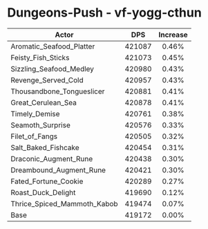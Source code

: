 # Dungeons-Push - vf-yogg-cthun
| Actor | DPS | Increase |
|---|:---:|:---:|
|Aromatic_Seafood_Platter|421087|0.46%|
|Feisty_Fish_Sticks|421073|0.45%|
|Sizzling_Seafood_Medley|420980|0.43%|
|Revenge_Served_Cold|420957|0.43%|
|Thousandbone_Tongueslicer|420881|0.41%|
|Great_Cerulean_Sea|420878|0.41%|
|Timely_Demise|420761|0.38%|
|Seamoth_Surprise|420576|0.33%|
|Filet_of_Fangs|420505|0.32%|
|Salt_Baked_Fishcake|420454|0.31%|
|Draconic_Augment_Rune|420438|0.30%|
|Dreambound_Augment_Rune|420421|0.30%|
|Fated_Fortune_Cookie|420289|0.27%|
|Roast_Duck_Delight|419690|0.12%|
|Thrice_Spiced_Mammoth_Kabob|419474|0.07%|
|Base|419172|0.00%|
